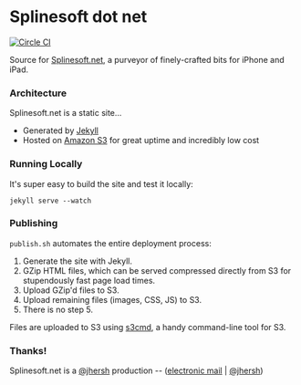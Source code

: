 # Splinesoft dot net

[![Circle CI](https://circleci.com/gh/splinesoft/splinesoft.net.svg?style=svg)](https://circleci.com/gh/splinesoft/splinesoft.net)

Source for [Splinesoft.net](http://splinesoft.net), a purveyor of finely-crafted bits for iPhone and iPad.

### Architecture

Splinesoft.net is a static site...

- Generated by [Jekyll](http://jekyllrb.com/)
- Hosted on [Amazon S3](https://aws.amazon.com/s3/) for great uptime and incredibly low cost

### Running Locally

It's super easy to build the site and test it locally:

```
jekyll serve --watch
```

### Publishing

`publish.sh` automates the entire deployment process:

1. Generate the site with Jekyll.
2. GZip HTML files, which can be served compressed directly from S3 for stupendously fast page load times.
3. Upload GZip'd files to S3.
4. Upload remaining files (images, CSS, JS) to S3.
5. There is no step 5.

Files are uploaded to S3 using [s3cmd](http://s3tools.org/s3cmd), a handy command-line tool for S3.

### Thanks!

Splinesoft.net is a [@jhersh](https://github.com/jhersh) production -- ([electronic mail](mailto:jon@her.sh) | [@jhersh](https://twitter.com/jhersh))
